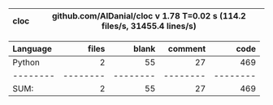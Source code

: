 cloc|github.com/AlDanial/cloc v 1.78  T=0.02 s (114.2 files/s, 31455.4 lines/s)
--- | ---

Language|files|blank|comment|code
:-------|-------:|-------:|-------:|-------:
Python|2|55|27|469
--------|--------|--------|--------|--------
SUM:|2|55|27|469
